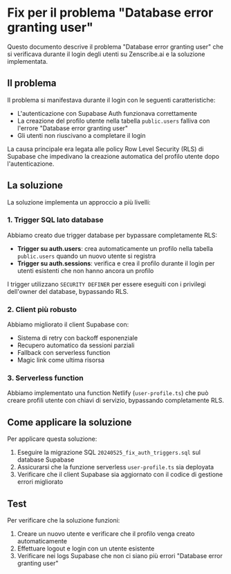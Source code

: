 # Fix per il problema "Database error granting user"

Questo documento descrive il problema "Database error granting user" che si verificava durante il login degli utenti su Zenscribe.ai e la soluzione implementata.

## Il problema

Il problema si manifestava durante il login con le seguenti caratteristiche:
- L'autenticazione con Supabase Auth funzionava correttamente
- La creazione del profilo utente nella tabella `public.users` falliva con l'errore "Database error granting user"
- Gli utenti non riuscivano a completare il login

La causa principale era legata alle policy Row Level Security (RLS) di Supabase che impedivano la creazione automatica del profilo utente dopo l'autenticazione.

## La soluzione

La soluzione implementa un approccio a più livelli:

### 1. Trigger SQL lato database

Abbiamo creato due trigger database per bypassare completamente RLS:

- **Trigger su auth.users**: crea automaticamente un profilo nella tabella `public.users` quando un nuovo utente si registra
- **Trigger su auth.sessions**: verifica e crea il profilo durante il login per utenti esistenti che non hanno ancora un profilo

I trigger utilizzano `SECURITY DEFINER` per essere eseguiti con i privilegi dell'owner del database, bypassando RLS.

### 2. Client più robusto

Abbiamo migliorato il client Supabase con:
- Sistema di retry con backoff esponenziale
- Recupero automatico da sessioni parziali
- Fallback con serverless function
- Magic link come ultima risorsa

### 3. Serverless function

Abbiamo implementato una function Netlify (`user-profile.ts`) che può creare profili utente con chiavi di servizio, bypassando completamente RLS.

## Come applicare la soluzione

Per applicare questa soluzione:

1. Eseguire la migrazione SQL `20240525_fix_auth_triggers.sql` sul database Supabase
2. Assicurarsi che la funzione serverless `user-profile.ts` sia deployata
3. Verificare che il client Supabase sia aggiornato con il codice di gestione errori migliorato

## Test

Per verificare che la soluzione funzioni:
1. Creare un nuovo utente e verificare che il profilo venga creato automaticamente
2. Effettuare logout e login con un utente esistente
3. Verificare nei logs Supabase che non ci siano più errori "Database error granting user" 